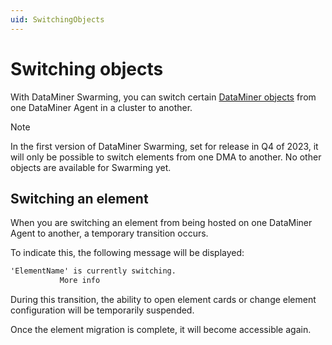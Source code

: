 ```yaml
---
uid: SwitchingObjects
---
```


# Switching objects

With DataMiner Swarming, you can switch certain [DataMiner objects](xref:BasicConcepts#system-components) from one DataMiner Agent in a cluster to another.

> [!NOTE]
> In the first version of DataMiner Swarming, set for release in Q4 of 2023, it will only be possible to switch elements from one DMA to another. No other objects are available for Swarming yet.

## Switching an element

When you are switching an element from being hosted on one DataMiner Agent to another, a temporary transition occurs.

To indicate this, the following message will be displayed:

```txt
'ElementName' is currently switching.
           More info
```

During this transition, the ability to open element cards or change element configuration will be temporarily suspended.

Once the element migration is complete, it will become accessible again.
